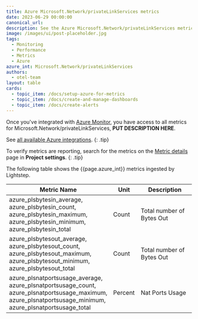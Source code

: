 ```yaml
---
title: Azure Microsoft.Network/privateLinkServices metrics
date: 2023-06-29 00:00:00
canonical_url:
description: See the Azure Microsoft.Network/privateLinkServices metrics ingested by Lightstep Observability
image: /images/ui/post-placeholder.jpg
tags:
  - Monitoring
  - Performance
  - Metrics
  - Azure
azure_int: Microsoft.Network/privateLinkServices
authors:
  - otel-team
layout: table
cards:
  - topic_item: /docs/setup-azure-for-metrics
  - topic_item: /docs/create-and-manage-dashboards
  - topic_item: /docs/create-alerts
---
```

Once you've integrated with [Azure Monitor](/docs/setup-azure-for-metrics), you have access to all metrics for Microsoft.Network/privateLinkServices, **PUT DESCRIPTION HERE**. 

See [all available Azure integrations](/docs/azure-metrics).
{: .tip}

To verify metrics are reporting, search for the metrics on the [Metric details](/docs/manage-metric-details) page in **Project settings**.
{: .tip}

The following table shows the {{page.azure_int}} metrics ingested by Lightstep.
<table class="table-aws">
<colgroup><col span="1" style="width: 35%;" /><col span="1" style="width: 15%;" /><col span="1" style="width: 35%;" /></colgroup>
  <thead>
    <th>Metric Name</th>
    <th>Unit</th>
    <th>Description</th>
  </thead>
  <tr>
    <td>azure_plsbytesin_average, azure_plsbytesin_count, azure_plsbytesin_maximum, azure_plsbytesin_minimum, azure_plsbytesin_total</td>
    <td>Count</td>
    <td>Total number of Bytes Out</td>
  </tr>
  <tr>
    <td>azure_plsbytesout_average, azure_plsbytesout_count, azure_plsbytesout_maximum, azure_plsbytesout_minimum, azure_plsbytesout_total</td>
    <td>Count</td>
    <td>Total number of Bytes Out</td>
  </tr>
  <tr>
    <td>azure_plsnatportsusage_average, azure_plsnatportsusage_count, azure_plsnatportsusage_maximum, azure_plsnatportsusage_minimum, azure_plsnatportsusage_total</td>
    <td>Percent</td>
    <td>Nat Ports Usage</td>
  </tr>
</table>
